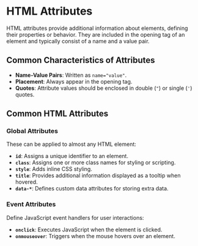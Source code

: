 # HTML Attributes

HTML attributes provide additional information about elements, defining their properties or behavior. They are included in the opening tag of an element and typically consist of a name and a value pair.

## Common Characteristics of Attributes

- **Name-Value Pairs**: Written as `name="value"`.
- **Placement**: Always appear in the opening tag.
- **Quotes**: Attribute values should be enclosed in double (`"`) or single (`'`) quotes.

## Common HTML Attributes

### Global Attributes

These can be applied to almost any HTML element:

- **`id`**: Assigns a unique identifier to an element.
- **`class`**: Assigns one or more class names for styling or scripting.
- **`style`**: Adds inline CSS styling.
- **`title`**: Provides additional information displayed as a tooltip when hovered.
- **`data-*`**: Defines custom data attributes for storing extra data.

### Event Attributes

Define JavaScript event handlers for user interactions:

- **`onclick`**: Executes JavaScript when the element is clicked.
- **`onmouseover`**: Triggers when the mouse hovers over an element.
